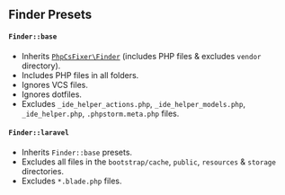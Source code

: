 ## Finder Presets

#### **`Finder::base`**
- Inherits [`PhpCsFixer\Finder`](https://github.com/FriendsOfPHP/PHP-CS-Fixer/blob/master/src/Finder.php) (includes PHP files & excludes `vendor` directory).
- Includes PHP files in all folders.
- Ignores VCS files.
- Ignores dotfiles.
- Excludes `_ide_helper_actions.php`, `_ide_helper_models.php`, `_ide_helper.php`, `.phpstorm.meta.php` files.

#### **`Finder::laravel`**
- Inherits `Finder::base` presets.
- Excludes all files in the `bootstrap/cache`, `public`, `resources` & `storage` directories.
- Excludes `*.blade.php` files.
